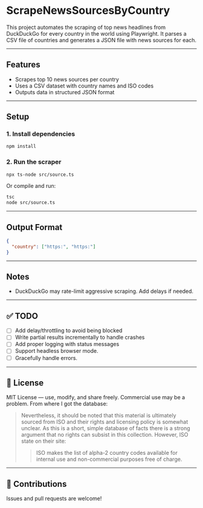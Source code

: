 # ScrapeNewsSourcesByCountry

This project automates the scraping of top news headlines from DuckDuckGo for every country in the world using Playwright. It parses a CSV file of countries and generates a JSON file with news sources for each.

---

## Features

- Scrapes top 10 news sources per country
- Uses a CSV dataset with country names and ISO codes
- Outputs data in structured JSON format

---

## Setup

### 1. Install dependencies

```bash
npm install
```

### 2. Run the scraper

```bash
npx ts-node src/source.ts
```

Or compile and run:

```bash
tsc
node src/source.ts
```

---

## Output Format

```json
{
  "country": ["https:", "https:"]
}
```

---

## Notes

- DuckDuckGo may rate-limit aggressive scraping. Add delays if needed.

---

## ✅ TODO

- [ ] Add delay/throttling to avoid being blocked
- [ ] Write partial results incrementally to handle crashes
- [ ] Add proper logging with status messages
- [ ] Support headless browser mode.
- [ ] Gracefully handle errors.

---

## 📄 License

MIT License — use, modify, and share freely.
Commercial use may be a problem. From where I got the database:

> Nevertheless, it should be noted that this material is ultimately sourced from ISO and their rights and licensing policy is somewhat unclear. As this is a short, simple database of facts there is a strong argument that no rights can subsist in this collection. However, ISO state on their site:
>
> > ISO makes the list of alpha-2 country codes available for internal use and non-commercial purposes free of charge.

---

## 🤝 Contributions

Issues and pull requests are welcome!
